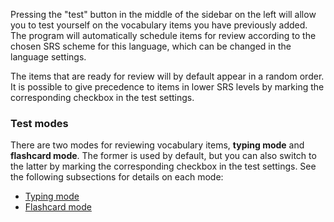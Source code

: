 
Pressing the "test" button in the middle of the sidebar on the left will allow
you to test yourself on the vocabulary items you have previously added. The
program will automatically schedule items for review according to the chosen
SRS scheme for this language, which can be changed in the language settings.

The items that are ready for review will by default appear in a random order.
It is possible to give precedence to items in lower SRS levels by marking the
corresponding checkbox in the test settings.

### Test modes

There are two modes for reviewing vocabulary items, **typing mode** and **flashcard
mode**. The former is used by default, but you can also switch to the latter by
marking the corresponding checkbox in the test settings. See the following
subsections for details on each mode:

- [Typing mode](help#Components#Reviewing#Typing_mode)
- [Flashcard mode](help#Components#Reviewing#Flashcard_mode)

